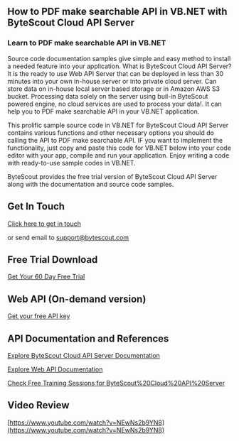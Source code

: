 ## How to PDF make searchable API in VB.NET with ByteScout Cloud API Server

### Learn to PDF make searchable API in VB.NET

Source code documentation samples give simple and easy method to install a needed feature into your application. What is ByteScout Cloud API Server? It is the ready to use Web API Server that can be deployed in less than 30 minutes into your own in-house server or into private cloud server. Can store data on in-house local server based storage or in Amazon AWS S3 bucket. Processing data solely on the server using buil-in ByteScout powered engine, no cloud services are used to process your data!. It can help you to PDF make searchable API in your VB.NET application.

This prolific sample source code in VB.NET for ByteScout Cloud API Server contains various functions and other necessary options you should do calling the API to PDF make searchable API. IF you want to implement the functionality, just copy and paste this code for VB.NET below into your code editor with your app, compile and run your application. Enjoy writing a code with ready-to-use sample codes in VB.NET.

ByteScout provides the free trial version of ByteScout Cloud API Server along with the documentation and source code samples.

## Get In Touch

[Click here to get in touch](https://bytescout.zendesk.com/hc/en-us/requests/new?subject=ByteScout%20Cloud%20API%20Server%20Question)

or send email to [support@bytescout.com](mailto:support@bytescout.com?subject=ByteScout%20Cloud%20API%20Server%20Question) 

## Free Trial Download

[Get Your 60 Day Free Trial](https://bytescout.com/download/web-installer?utm_source=github-readme)

## Web API (On-demand version)

[Get your free API key](https://pdf.co/documentation/api?utm_source=github-readme)

## API Documentation and References

[Explore ByteScout Cloud API Server Documentation](https://bytescout.com/documentation/index.html?utm_source=github-readme)

[Explore Web API Documentation](https://pdf.co/documentation/api?utm_source=github-readme)

[Check Free Training Sessions for ByteScout%20Cloud%20API%20Server](https://academy.bytescout.com/)

## Video Review

[https://www.youtube.com/watch?v=NEwNs2b9YN8](https://www.youtube.com/watch?v=NEwNs2b9YN8)